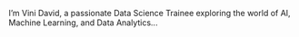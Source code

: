I’m Vini David, a passionate Data Science Trainee exploring the world of AI, Machine Learning, and Data Analytics...
